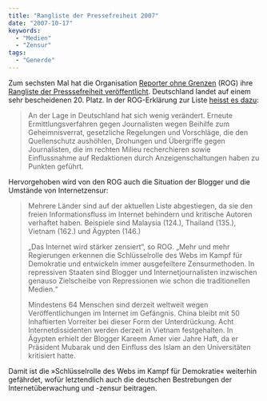 ```yaml
---
title: "Rangliste der Pressefreiheit 2007"
date: "2007-10-17"
keywords:
  - "Medien"
  - "Zensur"
tags:
  - "Generde"
---
```


Zum sechsten Mal hat die Organisation [Reporter ohne Grenzen](http://www.reporter-ohne-grenzen.de/) (ROG) ihre [Rangliste der Presssefreiheit veröffentlicht](http://www.reporter-ohne-grenzen.de/rangliste-2007.html). Deutschland landet auf einem sehr bescheidenen 20. Platz. In der ROG-Erklärung zur Liste [heisst es dazu](http://www.reporter-ohne-grenzen.de/rangliste-2007/rangliste-2007-allgemein.html):

> An der Lage in Deutschland hat sich wenig verändert. Erneute Ermittlungsverfahren gegen Journalisten wegen Beihilfe zum Geheimnisverrat, gesetzliche Regelungen und Vorschläge, die den Quellenschutz aushöhlen, Drohungen und Übergriffe gegen Journalisten, die im rechten Milieu recherchieren sowie Einflussnahme auf Redaktionen durch Anzeigenschaltungen haben zu Punkten geführt.

Hervorgehoben wird von den ROG auch die Situation der Blogger und die Umstände von Internetzensur:

> Mehrere Länder sind auf der aktuellen Liste abgestiegen, da sie den freien Informationsfluss im Internet behindern und kritische Autoren verhaftet haben. Beispiele sind Malaysia (124.), Thailand (135.), Vietnam (162.) und Ägypten (146.)
>
> „Das Internet wird stärker zensiert“, so ROG. „Mehr und mehr Regierungen erkennen die Schlüsselrolle des Webs im Kampf für Demokratie und entwickeln immer ausgefeiltere Zensurmethoden. In repressiven Staaten sind Blogger und Internetjournalisten inzwischen genauso Zielscheibe von Repressionen wie schon die traditionellen Medien.“
>
> Mindestens 64 Menschen sind derzeit weltweit wegen Veröffentlichungen im Internet im Gefängnis. China bleibt mit 50 Inhaftierten Vorreiter bei dieser Form der Unterdrückung. Acht Internetdissidenten werden derzeit in Vietnam festgehalten. In Ägypten erhielt der Blogger Kareem Amer vier Jahre Haft, da er Präsident Mubarak und den Einfluss des Islam an den Universitäten kritisiert hatte.

Damit ist die »Schlüsselrolle des Webs im Kampf für Demokratie« weiterhin gefährdet, wofür letztendlich auch die deutschen Bestrebungen der Internetüberwachung und -zensur beitragen.
